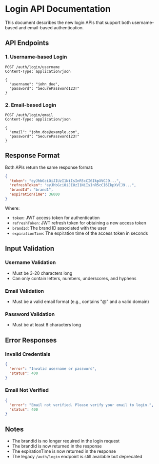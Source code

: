 # Login API Documentation

This document describes the new login APIs that support both username-based and email-based authentication.

## API Endpoints

### 1. Username-based Login

```http
POST /auth/login/username
Content-Type: application/json

{
  "username": "john_doe",
  "password": "SecurePassword123!"
}
```

### 2. Email-based Login

```http
POST /auth/login/email
Content-Type: application/json

{
  "email": "john.doe@example.com",
  "password": "SecurePassword123!"
}
```

## Response Format

Both APIs return the same response format:

```json
{
  "token": "eyJhbGciOiJIUzI1NiIsInR5cCI6IkpXVCJ9...",
  "refreshToken": "eyJhbGciOiJIUzI1NiIsInR5cCI6IkpXVCJ9...",
  "brandId": "brand1",
  "expirationTime": 36000
}
```

Where:
- `token`: JWT access token for authentication
- `refreshToken`: JWT refresh token for obtaining a new access token
- `brandId`: The brand ID associated with the user
- `expirationTime`: The expiration time of the access token in seconds

## Input Validation

### Username Validation
- Must be 3-20 characters long
- Can only contain letters, numbers, underscores, and hyphens

### Email Validation
- Must be a valid email format (e.g., contains "@" and a valid domain)

### Password Validation
- Must be at least 8 characters long

## Error Responses

### Invalid Credentials

```json
{
  "error": "Invalid username or password",
  "status": 400
}
```

### Email Not Verified

```json
{
  "error": "Email not verified. Please verify your email to login.",
  "status": 400
}
```

## Notes

- The brandId is no longer required in the login request
- The brandId is now returned in the response
- The expirationTime is now returned in the response
- The legacy `/auth/login` endpoint is still available but deprecated
